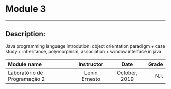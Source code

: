 # Module 3

--- 

## Description: 
Java programming language introdution: object orientation paradigm + case study + inheritance, polymorphism, association + window interface in java

| Module name | Instructor | Date | Grade |
| :---------- | :--------: | :---: | ----: |
| Laboratório de Programação 2 | Lenin Ernesto | October, 2019 | N.I. |
